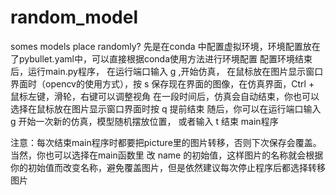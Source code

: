 # random_model
somes models place randomly?
先是在conda 中配置虚拟环境，环境配置放在了pybullet.yaml中，可以直接根据conda使用方法进行环境配置
配置环境结束后，运行main.py程序， 在运行端口输入 g ,开始仿真， 在鼠标放在图片显示窗口界面时（opencv的使用方式），按 s 保存现在界面的图像，在仿真界面，Ctrl + 鼠标左键，滑轮，右键可以调整视角
在一段时间后，仿真会自动结束，你也可以选择在鼠标放在图片显示窗口界面时按 q 提前结束 
随后，你可以在运行端口输入 g 开始一次新的仿真，模型随机摆放位置， 或者输入 t 结束 main程序

注意：每次结束main程序时都要把picture里的图片转移，否则下次保存会覆盖。当然，你也可以选择在main函数里 改 name 的初始值，这样图片的名称就会根据你的初始值而改变名称，避免覆盖图片，但是依然建议每次停止程序后都选择转移图片
